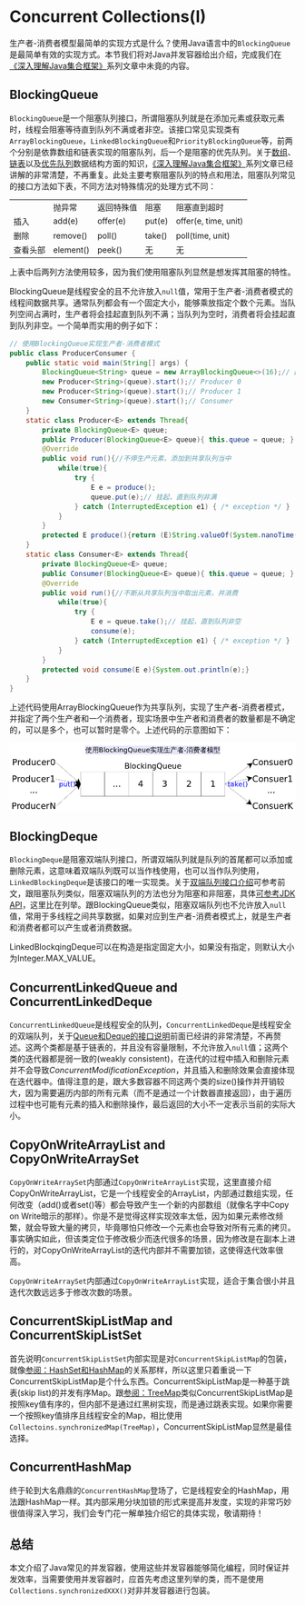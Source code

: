 # Concurrent Collections(I)

生产者-消费者模型最简单的实现方式是什么？使用Java语言中的`BlockingQueue`是最简单有效的实现方式。本节我们将对Java并发容器给出介绍，完成我们在[《深入理解Java集合框架》](https://github.com/CarpenterLee/JCFInternals)系列文章中未竟的内容。

## BlockingQueue

`BlockingQueue`是一个阻塞队列接口，所谓阻塞队列就是在添加元素或获取元素时，线程会阻塞等待直到队列不满或者非空。该接口常见实现类有`ArrayBlockingQueue`，`LinkedBlockingQueue`和`PriorityBlockingQueue`等，前两个分别是依靠数组和链表实现的阻塞队列，后一个是阻塞的优先队列。关于[数组](https://github.com/CarpenterLee/JCFInternals/blob/master/markdown/2-ArrayList.md)、[链表](https://github.com/CarpenterLee/JCFInternals/blob/master/markdown/3-LinkedList.md)以及[优先队列](https://github.com/CarpenterLee/JCFInternals/blob/master/markdown/8-PriorityQueue.md)数据结构方面的知识，[《深入理解Java集合框架》](https://github.com/CarpenterLee/JCFInternals)系列文章已经讲解的非常清楚，不再重复。此处主要考察阻塞队列的特点和用法，阻塞队列常见的接口方法如下表，不同方法对特殊情况的处理方式不同：

<table width="600px"><tr><td></td><td>抛异常</td><td>返回特殊值</td><td>阻塞</td><td>阻塞直到超时</td></tr><tr><td>插入</td><td>add(e)</td><td>offer(e)</td><td>put(e)</td><td>offer(e, time, unit)</td></tr><tr><td>删除</td><td>remove()</td><td>poll()</td><td>take()</td><td>poll(time, unit)</td></tr><tr><td>查看头部</td><td>element()</td><td>peek()</td><td>无</td><td>无</td></tr><table>

上表中后两列方法使用较多，因为我们使用阻塞队列显然是想发挥其阻塞的特性。

BlockingQueue是线程安全的且不允许放入`null`值，常用于生产者-消费者模式的线程间数据共享。通常队列都会有一个固定大小，能够乘放指定个数个元素。当队列空间占满时，生产者将会挂起直到队列不满；当队列为空时，消费者将会挂起直到队列非空。一个简单而实用的例子如下：

```Java
// 使用BlockingQueue实现生产者-消费者模式
public class ProducerConsumer {
    public static void main(String[] args) {
        BlockingQueue<String> queue = new ArrayBlockingQueue<>(16);// 固定容量为16的阻塞队列
        new Producer<String>(queue).start();// Producer 0
        new Producer<String>(queue).start();// Producer 1
        new Consumer<String>(queue).start();// Consumer
    }
    static class Producer<E> extends Thread{
        private BlockingQueue<E> queue;
        public Producer(BlockingQueue<E> queue){ this.queue = queue; }
        @Override
        public void run(){//不停生产元素，添加到共享队列当中
            while(true){
                try {
                    E e = produce();
                    queue.put(e);// 挂起，直到队列非满
                } catch (InterruptedException e1) { /* exception */ }
            }
        }
        protected E produce(){return (E)String.valueOf(System.nanoTime());}
    }
    static class Consumer<E> extends Thread{
        private BlockingQueue<E> queue;
        public Consumer(BlockingQueue<E> queue){ this.queue = queue; }
        @Override
        public void run(){//不断从共享队列当中取出元素，并消费
            while(true){
                try {
                    E e = queue.take();// 挂起，直到队列非空
                    consume(e);
                } catch (InterruptedException e1) { /* exception */ }
            }
        }
        protected void consume(E e){System.out.println(e);}
    }
}
```

上述代码使用ArrayBlockingQueue作为共享队列，实现了生产者-消费者模式，并指定了两个生产者和一个消费者，现实场景中生产者和消费者的数量都是不确定的，可以是多个，也可以暂时是零个。上述代码的示意图如下：

<img src="../figures/ProducerConsumer.png" width="600px"/>

## BlockingDeque

`BlockingDeque`是阻塞双端队列接口，所谓双端队列就是队列的首尾都可以添加或删除元素，这意味着双端队列既可以当作栈使用，也可以当作队列使用，`LinkedBlockingDeque`是该接口的唯一实现类。关于[双端队列接口介绍](https://github.com/CarpenterLee/JCFInternals/blob/master/markdown/4-Stack%20and%20Queue.md)可参考前文，跟阻塞队列类似，阻塞双端队列的方法也分为阻塞和非阻塞，具体[可参考JDK API](https://docs.oracle.com/javase/8/docs/api/java/util/concurrent/BlockingDeque.html)，这里比在列举。跟BlockingQueue类似，阻塞双端队列也不允许放入`null`值，常用于多线程之间共享数据，如果对应到生产者-消费者模式上，就是生产者和消费者都可以产生或者消费数据。

LinkedBlockqingDeque可以在构造是指定固定大小，如果没有指定，则默认大小为Integer.MAX_VALUE。

## ConcurrentLinkedQueue and ConcurrentLinkedDeque

`ConcurrentLinkedQueue`是线程安全的队列，`ConcurrentLinkedDeque`是线程安全的双端队列，关于[Queue和Deque的接口说明](https://github.com/CarpenterLee/JCFInternals/blob/master/markdown/4-Stack%20and%20Queue.md)前面已经讲的非常清楚，不再赘述。这两个类都是基于链表的，并且没有容量限制，不允许放入`null`值；这两个类的迭代器都是弱一致的(weakly consistent)，在迭代的过程中插入和删除元素并不会导致*ConcurrentModificationException*，并且插入和删除效果会直接体现在迭代器中。值得注意的是，跟大多数容器不同这两个类的size()操作并开销较大，因为需要遍历内部的所有元素（而不是通过一个计数器直接返回），由于遍历过程中也可能有元素的插入和删除操作，最后返回的大小不一定表示当前的实际大小。

## CopyOnWriteArrayList and CopyOnWriteArraySet

`CopyOnWriteArraySet`内部通过`CopyOnWriteArrayList`实现，这里直接介绍CopyOnWriteArrayList，它是一个线程安全的ArrayList，内部通过数组实现，任何改变（add()或者set()等）都会导致产生一个新的内部数组（就像名字中Copy on Write暗示的那样）。你是不是觉得这样实现效率太低，因为如果元素修改频繁，就会导致大量的拷贝，毕竟哪怕只修改一个元素也会导致对所有元素的拷贝。事实确实如此，但该类定位于修改极少而迭代很多的场景，因为修改是在副本上进行的，对CopyOnWriteArrayList的迭代内部并不需要加锁，这使得迭代效率很高。

`CopyOnWriteArraySet`内部通过`CopyOnWriteArrayList`实现，适合于集合很小并且迭代次数远远多于修改次数的场景。

## ConcurrentSkipListMap and ConcurrentSkipListSet

首先说明`ConcurrentSkipListSet`内部实现是对`ConcurrentSkipListMap`的包装，就像[参阅：HashSet和HashMap](https://github.com/CarpenterLee/JCFInternals/blob/master/markdown/6-HashSet%20and%20HashMap.md#hashset)的关系那样，所以这里只着重说一下ConcurrentSkipListMap是个什么东西。ConcurrentSkipListMap是一种基于跳表(skip list)的并发有序Map。跟[参阅：TreeMap](https://github.com/CarpenterLee/JCFInternals/blob/master/markdown/5-TreeSet%20and%20TreeMap.md)类似ConcurrentSkipListMap是按照key值有序的，但内部不是通过红黑树实现，而是通过跳表实现。如果你需要一个按照key值排序且线程安全的Map，相比使用`Collectoins.synchronizedMap(TreeMap)`，ConcurrentSkipListMap显然是最佳选择。

## ConcurrentHashMap

终于轮到大名鼎鼎的`ConcurrentHashMap`登场了，它是线程安全的HashMap，用法跟HashMap一样。其内部采用分块加锁的形式来提高并发度，实现的非常巧妙很值得深入学习，我们会专门花一解单独介绍它的具体实现，敬请期待！

## 总结

本文介绍了Java常见的并发容器，使用这些并发容器能够简化编程，同时保证并发效率，当需要使用并发容器时，应首先考虑这里列举的类，而不是使用`Collections.synchronizedXXX()`对非并发容器进行包装。